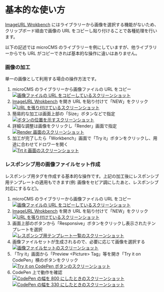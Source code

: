 # 基本的な使い方

[ImageURL Wrokbench](https://image-url-workbench.vercel.app/) にはライブラリーから画像を選択する機能がないため、クリップボード経由で画像の URL をコピーし貼り付けることで各種処理を行います。

以下の記述では microCMS のライブラリーを例にしていますが、他ライブラリーからでも URL がコピーできれば基本的な操作に違いはありません。


### 画像の加工

単一の画像として利用する場合の操作方法です。

1. microCMS のライブラリーから画像ファイルの URL をコピー
<br>[![画像ファイルの URL をコピーしているスクリーンショット](https://images.microcms-assets.io/assets/bc4007b30bdf402f96161596bd7cbcca/b317ba81a7e0436a8d457019811428d3/docs-copy-image-url.png?auto=compress&w64=NTAw)](https://images.microcms-assets.io/assets/bc4007b30bdf402f96161596bd7cbcca/b317ba81a7e0436a8d457019811428d3/docs-copy-image-url.png?auto=compress)
1. [ImageURL Wrokbench](https://image-url-workbench.vercel.app/) を開き URL を貼り付けて「NEW」をクリック
<br>[![URL を張り付けているスクリーンショット](https://images.microcms-assets.io/assets/bc4007b30bdf402f96161596bd7cbcca/9745b9d048b04fddb9f62a589b6066b6/docs-paste-image-url.png?auto=compress&w64=NTAw)](https://images.microcms-assets.io/assets/bc4007b30bdf402f96161596bd7cbcca/9745b9d048b04fddb9f62a589b6066b6/docs-paste-image-url.png?auto=compress)
1. 簡易的な加工は画面上部の「Size」ボタンなどで指定
<br>[![ボタンの位置を示すスクリーンショット](https://images.microcms-assets.io/assets/bc4007b30bdf402f96161596bd7cbcca/c49133abeb774408aa502cd594e8891f/docs-apply-template.png?auto=compress&w64=NTAw)](https://images.microcms-assets.io/assets/bc4007b30bdf402f96161596bd7cbcca/c49133abeb774408aa502cd594e8891f/docs-apply-template.png?auto=compress)
1. 詳細な調整は画像をクリックし「Render」画面で指定
<br>[![Render 画面のスクリーンショット](https://images.microcms-assets.io/assets/bc4007b30bdf402f96161596bd7cbcca/d762071c6dd5494391c96aca397cf271/docs-render.png?auto=compress&w64=NTAw)](https://images.microcms-assets.io/assets/bc4007b30bdf402f96161596bd7cbcca/d762071c6dd5494391c96aca397cf271/docs-render.png?auto=compress)
1. 加工が完了したら「Workbench」画面で「Try it」ボタンをクリックし、用途に合わせてドロワーを開く
<br>[![Trt it 画面のスクリーンショット](https://images.microcms-assets.io/assets/bc4007b30bdf402f96161596bd7cbcca/f1d8e1e7e56241588fd8d6773c6c531a/docs-try-it.png?auto=compress&w64=NTAw)](https://images.microcms-assets.io/assets/bc4007b30bdf402f96161596bd7cbcca/f1d8e1e7e56241588fd8d6773c6c531a/docs-try-it.png?auto=compress)

### レスポンシブ用の画像ファイルセット作成

レスポンシブ用タグを作成する基本的な操作です。上記の加工後にレスポンシブ用テンプレートの適用もできます(例: 画像をセピア調にしたあと、レスポンシブ対応にするなど)。

1. microCMS のライブラリーから画像ファイルの URL をコピー
<br>[![画像ファイルの URL をコピーしているスクリーンショット](https://images.microcms-assets.io/assets/bc4007b30bdf402f96161596bd7cbcca/b317ba81a7e0436a8d457019811428d3/docs-copy-image-url.png?auto=compress&w64=NTAw)](https://images.microcms-assets.io/assets/bc4007b30bdf402f96161596bd7cbcca/b317ba81a7e0436a8d457019811428d3/docs-copy-image-url.png?auto=compress)
1. [ImageURL Wrokbench](https://image-url-workbench.vercel.app/) を開き URL を貼り付けて「NEW」をクリック
<br>[![URL を張り付けているスクリーンショット](https://images.microcms-assets.io/assets/bc4007b30bdf402f96161596bd7cbcca/9745b9d048b04fddb9f62a589b6066b6/docs-paste-image-url.png?auto=compress&w64=NTAw)](https://images.microcms-assets.io/assets/bc4007b30bdf402f96161596bd7cbcca/9745b9d048b04fddb9f62a589b6066b6/docs-paste-image-url.png?auto=compress)
1. 画面上部のボタンから「Responsive」ボタンをクリックし表示されたテンプレートを選択
<br>[![レスポンシブ用テンプレート一覧のスクリーンショット](https://images.microcms-assets.io/assets/bc4007b30bdf402f96161596bd7cbcca/e23bda3b44d1485e915cdfc0adbf93e4/docs-responsive.png?auto=compress&w64=NTAw)](https://images.microcms-assets.io/assets/bc4007b30bdf402f96161596bd7cbcca/e23bda3b44d1485e915cdfc0adbf93e4/docs-responsive.png?auto=compress)
1. 画像ファイルセットが生成されるので、必要に応じて画像を選択する
<br>[![画像ファイルセットのスクリーンショット](https://images.microcms-assets.io/assets/bc4007b30bdf402f96161596bd7cbcca/10ba31f5fdc74bcba454824d8fccf055/docs-image-set.png?auto=compress&w64=NTAw)](https://images.microcms-assets.io/assets/bc4007b30bdf402f96161596bd7cbcca/10ba31f5fdc74bcba454824d8fccf055/docs-image-set.png?auto=compress)
1. 「Try it」画面から「Preview &lt;Picture&gt; Tag」等を開き「Try it on CodePen」横のボタンをクリック
<br>[![Try it on CodePen ボタンのスクリーンショット](https://images.microcms-assets.io/assets/bc4007b30bdf402f96161596bd7cbcca/588ad0fa17df4075a43a19edf7d38464/docs-try-it-on-codepen.png?auto=compress&w64=NTAw)](https://images.microcms-assets.io/assets/bc4007b30bdf402f96161596bd7cbcca/588ad0fa17df4075a43a19edf7d38464/docs-try-it-on-codepen.png?auto=compress)
1. CodePen 上で動作を確認
<br>[![CodePen の幅を 800 にしたときのスクリーンショット](https://images.microcms-assets.io/assets/bc4007b30bdf402f96161596bd7cbcca/d99a0b14179d473480472ddfb71d1e4d/docs-codepen-800.png?auto=compress&w64=NTAw)](https://images.microcms-assets.io/assets/bc4007b30bdf402f96161596bd7cbcca/d99a0b14179d473480472ddfb71d1e4d/docs-codepen-800.png?auto=compress)
<br>[![CodePen の幅を 330 にしたときのスクリーンショット](https://images.microcms-assets.io/assets/bc4007b30bdf402f96161596bd7cbcca/425525dfa718476ea7f3ff6964e2bb3d/docs-codepen-330.png?auto=compress&w64=NTAw)](https://images.microcms-assets.io/assets/bc4007b30bdf402f96161596bd7cbcca/425525dfa718476ea7f3ff6964e2bb3d/docs-codepen-330.png?auto=compress)

